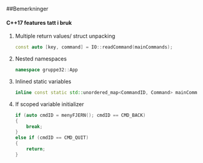 ##Bemerkninger

#### C++17 features tatt i bruk

1. Multiple return values/ struct unpacking
    ```cpp
    const auto [key, command] = IO::readCommand(mainCommands);
    ```

2. Nested namespaces
    ```cpp
    namespace gruppe32::App 
    ```

3. Inlined static variables
    ```cpp
    inline const static std::unordered_map<CommandID, Command> mainCommands;
    ```

4. If scoped variable initializer
    ```cpp
    if (auto cmdID = menyFJERN(); cmdID == CMD_BACK) 
    {
        break;
    }
    else if (cmdID == CMD_QUIT) 
    {
        return;
    }
    ```